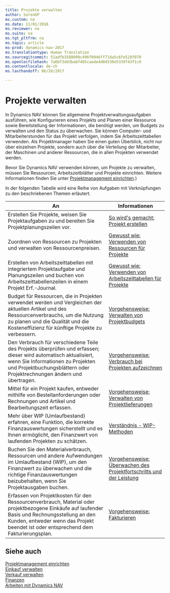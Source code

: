 ```yaml
---
title: Projekte verwalten
author: SorenGP
ms.custom: na
ms.date: 11/01/2016
ms.reviewer: na
ms.suite: na
ms.tgt_pltfrm: na
ms.topic: article
ms-prod: dynamics-nav-2017
ms.translationtype: Human Translation
ms.sourcegitcommit: 51adfb3588099c496f0946ff71da5c6fe518f070
ms.openlocfilehash: 7a6bf3dd3babf485caade4d04530e5339f43f1c9
ms.contentlocale: de-ch
ms.lasthandoff: 06/26/2017

---
```


# <a name="manage-projects"></a>Projekte verwalten
In Dynamics NAV können Sie allgemeine Projektverwaltungsaufgaben ausführen, wie Konfigurieren eines Projekts und Planen einer Ressource sowie Bereitstellung der Informationen, die benötigt werden, um Budgets zu verwalten und den Status zu überwachen. Sie können Computer- und Mitarbeiterstunden für das Projekt verfolgen, indem Sie Arbeitszeittabellen verwenden. Als Projektmanager haben Sie einen guten Überblick, nicht nur über einzelnen Projekte, sondern auch über die Verteilung der Mitarbeiter, der Maschinen und anderer Ressourcen, die in allen Projekten verwendet werden.

Bevor Sie Dynamics NAV verwenden können, um Projekte zu verwalten, müssen Sie Ressourcen, Arbeitszeitblätter und Projekte einrichten. Weitere Informationen finden Sie unter [Projektmanagement einrichten](projects-setup-projects.md).)  

In der folgenden Tabelle wird eine Reihe von Aufgaben mit Verknüpfungen zu den beschriebenen Themen erläutert.

|An |Informationen |
|---|----|
|Erstellen Sie Projekte, weisen Sie Projektaufgaben zu und bereiten Sie Projektplanungszeilen vor.|[So wird's gemacht: Projekt erstellen](projects-how-create-jobs.md)|
|Zuordnen von Ressourcen zu Projekten und verwalten von Ressourcenpreisen.|[Gewusst wie: Verwenden von Ressourcen für Projekte](projects-how-use-resources.md)|
|Erstellen von Arbeitszeittabellen mit integriertem Projektaufgabe und Planungszeilen und buchen von Arbeitszeittabellenzeilen in einem Projekt Erf.-Journal.|[Gewusst wie: Verwenden von Arbeitszeittabellen für Projekte](projects-how-use-time-sheets.md)|
|Budget für Ressourcen, die in Projekten verwendet werden und Vergleichen der aktuellen Artikel und des Ressourcenverbrauchs, um die Nutzung zu planen und die Qualität und die Kosteneffizienz für künftige Projekte zu verbessern.|[Vorgehensweise: Verwalten von Projektbudgets](projects-how-manage-budgets.md)|
|Den Verbrauch für verschiedene Teile des Projekts überprüfen und erfassen; dieser wird automatisch aktualisiert, wenn Sie Informationen zu Projekten und Projektbuchungsblättern oder Projektrechnungen ändern und übertragen.|[Vorgehensweise: Verbrauch bei Projekten aufzeichnen](projects-how-record-job-usage.md)|
|Mittel für ein Projekt kaufen, entweder mithilfe von Bestellanforderungen oder Rechnungen und Artikel und Bearbeitungszeit erfassen.|[Vorgehensweise: Verwalten von Projektlieferungen](projects-how-manage-project-supplies.md)|
|Mehr über WIP (Umlaufbestand) erfahren, eine Funktion, die korrekte Finanzauswertungen sicherstellt und es Ihnen ermöglicht, den Finanzwert von laufenden Projekten zu schätzen.|[Verständnis - WIP-Methoden](projects-understanding-wip.md)|
|Buchen Sie den Materialverbrauch, Ressourcen und andere Aufwendungen im Umlaufbestand (WIP), um den Finanzwert zu überwachen und die richtige Finanzauswertungen beizubehalten, wenn Sie Projektausgaben buchen.|[Vorgehensweise: Überwachen des Projektfortschritts und der Leistung](projects-how-monitor-progress-performance.md)|
|Erfassen von Projektkosten für den Ressourcenverbrauch, Material oder projektbezogene Einkäufe auf laufender Basis und Rechnungsstellung an den Kunden, entweder wenn das Projekt beendet ist oder entsprechend dem Fakturierungsplan.|[Vorgehensweise: Fakturieren](projects-how-invoice-jobs.md)|

## <a name="see-also"></a>Siehe auch
[Projektmanagement einrichten](projects-setup-projects.md)    
[Einkauf verwalten](purchasing-manage-purchasing.md)         
[Verkauf verwalten](sales-manage-sales.md)    
[Finanzen](finance-setup.md)  
[Arbeiten mit Dynamics NAV](ui-work-product.md)  

